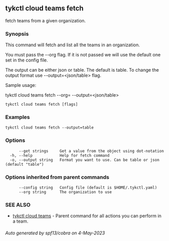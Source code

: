 ## tykctl cloud teams fetch

fetch teams from a given organization.

### Synopsis


This command will fetch and list all the teams in an organization.

You must pass the --org flag. If it is not passed we will use the default one set in the config file.

The output can be either json or table. The default is table.
To change the output format use --output=<json/table> flag.
		
Sample usage:

tykctl cloud teams fetch --org=<orgID> --output=<json/table>


```
tykctl cloud teams fetch [flags]
```

### Examples

```
tykctl cloud teams fetch --output=table
```

### Options

```
      --get strings     Get a value from the object using dot-notation
  -h, --help            Help for fetch command
  -o, --output string   Format you want to use. Can be table or json (default "table")
```

### Options inherited from parent commands

```
      --config string   Config file (default is $HOME/.tykctl.yaml)
      --org string      The organization to use
```

### SEE ALSO

* [tykctl cloud teams](tykctl_cloud_teams.md)	 - Parent command for all actions you can perform in a team.

###### Auto generated by spf13/cobra on 4-May-2023
